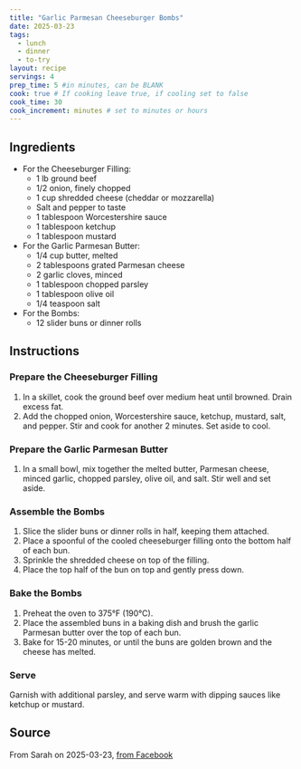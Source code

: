 ```yaml
---
title: "Garlic Parmesan Cheeseburger Bombs"
date: 2025-03-23
tags: 
  - lunch
  - dinner
  - to-try
layout: recipe
servings: 4
prep_time: 5 #in minutes, can be BLANK
cook: true # If cooking leave true, if cooling set to false
cook_time: 30
cook_increment: minutes # set to minutes or hours
---
```

## Ingredients

- For the Cheeseburger Filling:
    - 1 lb ground beef
    - 1/2 onion, finely chopped
    - 1 cup shredded cheese (cheddar or mozzarella)
    - Salt and pepper to taste
    - 1 tablespoon Worcestershire sauce
    - 1 tablespoon ketchup
    - 1 tablespoon mustard
- For the Garlic Parmesan Butter:
    - 1/4 cup butter, melted
    - 2 tablespoons grated Parmesan cheese
    - 2 garlic cloves, minced
    - 1 tablespoon chopped parsley
    - 1 tablespoon olive oil
    - 1/4 teaspoon salt
- For the Bombs:
    - 12 slider buns or dinner rolls

## Instructions

### Prepare the Cheeseburger Filling

1. In a skillet, cook the ground beef over medium heat until browned. Drain excess fat.
2. Add the chopped onion, Worcestershire sauce, ketchup, mustard, salt, and pepper. Stir and cook for another 2 minutes. Set aside to cool.

### Prepare the Garlic Parmesan Butter

1. In a small bowl, mix together the melted butter, Parmesan cheese, minced garlic, chopped parsley, olive oil, and salt. Stir well and set aside.


### Assemble the Bombs

1. Slice the slider buns or dinner rolls in half, keeping them attached.
2. Place a spoonful of the cooled cheeseburger filling onto the bottom half of each bun.
3. Sprinkle the shredded cheese on top of the filling.
4. Place the top half of the bun on top and gently press down.

### Bake the Bombs

1. Preheat the oven to 375°F (190°C).
2. Place the assembled buns in a baking dish and brush the garlic Parmesan butter over the top of each bun.
3. Bake for 15-20 minutes, or until the buns are golden brown and the cheese has melted.

### Serve

Garnish with additional parsley, and serve warm with dipping sauces like ketchup or mustard. 

## Source

From Sarah on 2025-03-23, [from Facebook](https://www.facebook.com/groups/779539670516470/permalink/982309610239474/?mibextid=wwXIfr&rdid=O72J0TkiBca3bI8V)